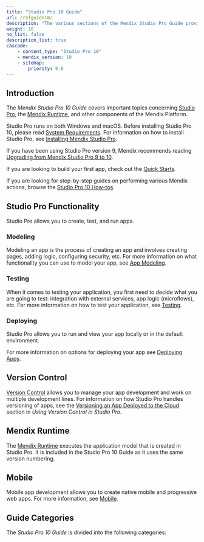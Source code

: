 ```yaml
---
title: "Studio Pro 10 Guide"
url: /refguide10/
description: "The various sections of the Mendix Studio Pro Guide provide details on the features and functionality of the Mendix Platform."
weight: 10
no_list: false
description_list: true
cascade:
    - content_type: "Studio Pro 10"
    - mendix_version: 10
    - sitemap:
        priority: 0.8
---
```


## Introduction

The *Mendix Studio Pro 10 Guide* covers important topics concerning [Studio Pro](/refguide10/modeling/), the [Mendix Runtime](/refguide10/runtime/), and other components of the Mendix Platform.

Studio Pro runs on both Windows and macOS. Before installing Studio Pro 10, please read [System Requirements](/refguide10/system-requirements/). For information on how to install Studio Pro, see [Installing Mendix Studio Pro](/refguide10/install/).

If you have been using Studio Pro version 9, Mendix recommends reading [Upgrading from Mendix Studio Pro 9 to 10](/refguide10/upgrading-from-9-to-10/).

If you are looking to build your first app, check out the [Quick Starts](/quickstarts/).

If you are looking for step-by-step guides on performing various Mendix actions, browse the [Studio Pro 10 How-tos](/howto10/).

## Studio Pro Functionality

Studio Pro allows you to create, test, and run apps. 

### Modeling 

Modeling an app is the process of creating an app and involves creating pages, adding logic, configuring security, etc. For more information on what functionality you can use to model your app, see [App Modeling](/refguide10/modeling/).  

### Testing 

When it comes to testing your application, you first need to decide what you are going to test: integration with external services, app logic (microflows), etc. For more information on how to test your application, see [Testing](/howto10/testing/). 

### Deploying 

Studio Pro allows you to run and view your app locally or in the default environment.

For more information on options for deploying your app see [Deploying Apps](/deployment/).

## Version Control

[Version Control](/refguide10/version-control/) allows you to manage your app development and work on multiple development lines. For information on how Studio Pro handles versioning of apps, see the [Versioning an App Deployed to the Cloud](/refguide10/using-version-control-in-studio-pro/#versioning-app) section in *Using Version Control in Studio Pro*. 

## Mendix Runtime

The [Mendix Runtime](/refguide10/runtime/) executes the application model that is created in Studio Pro. It is included in the Studio Pro 10 Guide as it uses the same version numbering. 

## Mobile

Mobile app development allows you to create native mobile and progressive web apps. For more information, see [Mobile](/refguide10/mobile/). 

## Guide Categories

The *Studio Pro 10 Guide* is divided into the following categories:
